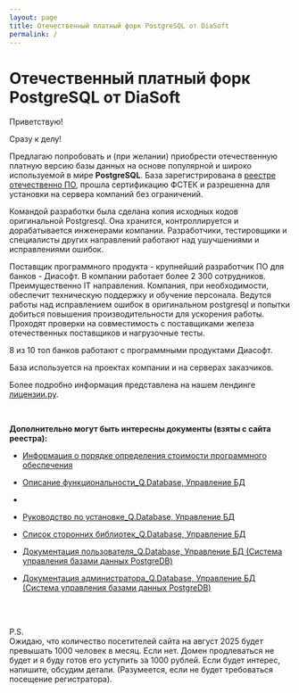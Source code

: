 ```yaml
---
layout: page
title: Отечественный платный форк PostgreSQL от DiaSoft
permalink: /
---
```


# Отечественный платный форк PostgreSQL от DiaSoft

Приветствую!

Сразу к делу!

Предлагаю попробовать и (при желании) приобрести отечественную платную версию базы данных на основе популярной и широко используемой в мире <strong>PostgreSQL</strong>. База зарегистрирована в <a href="https://reestr.digital.gov.ru/reestr/1149300/?sphrase_id=4847094">реестре отечественно ПО</a>, прошла сертификацию ФСТЕК и разрешенна для установки на сервера компаний без ограничений. 

Командой разработки была сделана копия исходных кодов оригинальной Postgresql. Она хранится, контроллируется и дорабатывается инженерами компании. Разработчики, тестировщики и специалисты других направлений работают над ушучшениями и исправлениями ошибок.

Поставщик программного продукта - крупнейший разработчик ПО для банков - Диасофт. В компании работает более 2 300 сотрудников. Преимущественно  IT направления. Компания, при необходимости, обеспечит техническую поддержку и обучение персонала. Ведутся работы над исправлением ошибок в оригинальном postgresql и попытки добиться повышения производительности для ускорения работы. Проходят проверки на совместимость с поставщиками железа отечественных поставщиков и нагрузочные тесты.

8 из 10 топ банков работают с программными продуктами Диасофт.

База используется на проектах компании и на серверах заказчиков.

Более подробно информация представлена на нашем лендинге <a href="//licenses.ru/software/diasoft/databases/postgresql/">лицензии.ру</a>.

<br/>

**Дополнительно могут быть интересны документы (взяты с сайта реестра):**

* [Информация о порядке определения стоимости программного обеспечения](/files/01-information-about-costs.docx)


* [Описание функциональности_Q.Database, Управление БД](/files/01-information-about-costs.docx)
* 
* [Руководство по установке_Q.Database, Управление БД](/files/01-information-about-costs.docx)

* [Список сторонних библиотек_Q.Database, Управление БД](/files/01-information-about-costs.docx)


* [Документация пользователя_Q.Database, Управление БД (Система управления базами данных PostgreDB)](/files/01-information-about-costs.docx)
* [Документация администратора_Q.Database, Управление БД (Система управления базами данных PostgreDB)](/files/01-information-about-costs.docx)


<br/>
<br/>

P.S.  
Ожидаю, что количество посетителей сайта на август 2025 будет превышать 1000 человек в месяц. Если нет. Домен продлеваться не будет и я буду готов его уступить за 1000 рублей. Если будет интерес, напишите, обсудим детали. (Разумеется, если не будет требоваться посещение регистратора).
